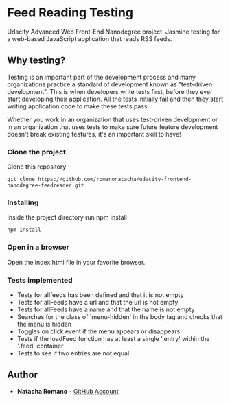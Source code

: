 # Feed Reading Testing

Udacity Advanced Web Front-End Nanodegree project.
Jasmine testing for a web-based JavaScript application that reads RSS feeds.

## Why testing?

Testing is an important part of the development process and many organizations practice a standard of development known as "test-driven development". This is when developers write tests first, before they ever start developing their application. All the tests initially fail and then they start writing application code to make these tests pass.

Whether you work in an organization that uses test-driven development or in an organization that uses tests to make sure future feature development doesn't break existing features, it's an important skill to have!

### Clone the project

Clone this repository

```
git clone https://github.com/romanonatacha/udacity-frontend-nanodegree-feedreader.git
```

### Installing

Inside the project directory run npm install

```
npm install
```

### Open in a browser

Open the index.html file in your favorite browser.

### Tests implemented

- Tests for allfeeds has been defined and that it is not empty
- Tests for allFeeds have a url and that the url is not empty
- Tests for allFeeds have a name and that the name is not empty
- Searches for the class of 'menu-hidden' in the body tag and checks that the menu is hidden
- Toggles on click event if the menu appears or disappears
- Tests if the loadFeed function has at least a single '.entry' within the '.feed' container
- Tests to see if two entries are not equal

## Author

* **Natacha Romano** - [GitHub Account](https://github.com/romanonatacha)